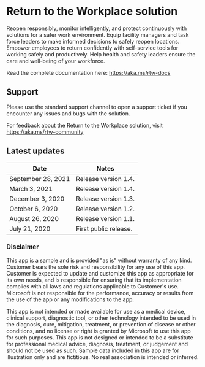 # Return to the Workplace solution

Reopen responsibly, monitor intelligently, and protect continuously with solutions for a safer work environment. Equip facility managers and task force leaders to make informed decisions to safely reopen locations. Empower employees to return confidently with self-service tools for working safely and productively. Help health and safety leaders ensure the care and well-being of your workforce.

Read the complete documentation here: <https://aka.ms/rtw-docs>

## Support

Please use the standard support channel to open a support ticket if you encounter any issues and bugs with the solution.

For feedback about the Return to the Workplace solution, visit <https://aka.ms/rtw-community>

## Latest updates

|Date   | Notes  |
|---|--|
|September 28, 2021|Release version 1.4.|
|March 3, 2021|Release version 1.4.|
|December 3, 2020|Release version 1.3.|
|October 6, 2020|Release version 1.2.|
|August 26, 2020|Release version 1.1.|
|July 21, 2020|First public release.|

### Disclaimer

This app is a sample and is provided "as is" without warranty of any kind.  Customer bears the sole risk and responsibility for any use of this app.  Customer is expected to update and customize this app as appropriate for its own needs, and is responsible for ensuring that its implementation complies with all laws and regulations applicable to Customer's use.  Microsoft is not responsible for the performance, accuracy or results from the use of the app or any modifications to the app.  

This app is not intended or made available for use as a medical device, clinical support, diagnostic tool, or other technology intended to be used in the diagnosis, cure, mitigation, treatment, or prevention of disease or other conditions, and no license or right is granted by Microsoft to use this app for such purposes. This app is not designed or intended to be a substitute for professional medical advice, diagnosis, treatment, or judgement and should not be used as such. Sample data included in this app are for illustration only and are fictitious.  No real association is intended or inferred. 
